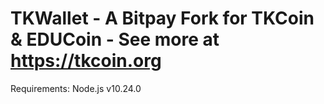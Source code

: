 # TKWallet - A Bitpay Fork for TKCoin & EDUCoin - See more at https://tkcoin.org
 
Requirements: Node.js v10.24.0
